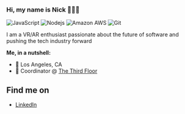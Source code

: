### Hi, my name is Nick 👋👨‍💻

![JavaScript](https://img.shields.io/badge/-JavaScript-black?style=flat-square&logo=javascript)
![Nodejs](https://img.shields.io/badge/-Nodejs-black?style=flat-square&logo=Node.js)
![Amazon AWS](https://img.shields.io/badge/Amazon%20AWS-232F3E?style=flat-square&logo=amazon-aws)
![Git](https://img.shields.io/badge/-Git-black?style=flat-square&logo=git)

I am a VR/AR enthusiast passionate about the future of software and pushing the tech industry forward

**Me, in a nutshell:**

- 📍 Los Angeles, CA
- 💼 Coordinator @ [The Third Floor](https://thethirdfloorinc.com/)

## Find me on
- <a href="https://www.linkedin.com/in/nicholas-r-070644b6/">LinkedIn</a>
